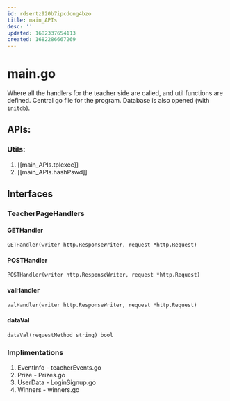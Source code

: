 ```yaml
---
id: rdsertz920b7ipcdong4bzo
title: main_APIs
desc: ''
updated: 1682337654113
created: 1682286667269
---
```


# main.go
Where all the handlers for the teacher side are called, and util functions are defined. Central go file for the program. Database is also opened (with `initdb`).

## APIs:
### Utils:
1. [[main_APIs.tplexec]]
2. [[main_APIs.hashPswd]]
## Interfaces
### TeacherPageHandlers
#### GETHandler
`GETHandler(writer http.ResponseWriter, request *http.Request)`

#### POSTHandler
`POSTHandler(writer http.ResponseWriter, request *http.Request)`

#### valHandler
`valHandler(writer http.ResponseWriter, request *http.Request)`

#### dataVal
`dataVal(requestMethod string) bool`

### Implimentations
1. EventInfo - teacherEvents.go
2. Prize - Prizes.go
3. UserData - LoginSignup.go
4. Winners - winners.go